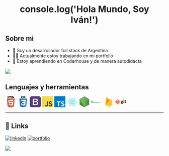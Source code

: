 <h1 align='center'>console.log('Hola Mundo, Soy Iván!')</h1>

<h2 align="left" font-weight="bold">Sobre mi</h2>
<ul>
  <li>🧉 Soy un desarrollador full stack de Argentina</li>
  <li>👩‍💻 Actualmente estoy trabajando en mi portfolio</li>
  <li>🧠 Estoy aprendiendo en Coderhouse y de manera autodidacta</li>
</ul>

<p>
  <img align="center" height="165px" src="https://github-readme-stats.vercel.app/api/top-langs/?username=isierra93&layout=compact&theme=aura&langs_count=10" />
</p>

## Lenguajes y herramientas

<code><img height="35" src="https://raw.githubusercontent.com/github/explore/80688e429a7d4ef2fca1e82350fe8e3517d3494d/topics/html/html.png"></code>
<code><img height="35" src="https://raw.githubusercontent.com/github/explore/80688e429a7d4ef2fca1e82350fe8e3517d3494d/topics/css/css.png"></code>
<code><img height="35" src="https://raw.githubusercontent.com/github/explore/80688e429a7d4ef2fca1e82350fe8e3517d3494d/topics/bootstrap/bootstrap.png"></code>
<code><img height="35" src="https://raw.githubusercontent.com/github/explore/80688e429a7d4ef2fca1e82350fe8e3517d3494d/topics/javascript/javascript.png"></code>
<code><img height="35" src="https://raw.githubusercontent.com/github/explore/80688e429a7d4ef2fca1e82350fe8e3517d3494d/topics/typescript/typescript.png"></code>
<code><img height="35" src="https://raw.githubusercontent.com/github/explore/80688e429a7d4ef2fca1e82350fe8e3517d3494d/topics/react/react.png"></code>
<code><img height="35" src="https://raw.githubusercontent.com/github/explore/80688e429a7d4ef2fca1e82350fe8e3517d3494d/topics/nodejs/nodejs.png"></code>
<code><img height="35" src="https://raw.githubusercontent.com/github/explore/80688e429a7d4ef2fca1e82350fe8e3517d3494d/topics/mongodb/mongodb.png"></code>
<code><img height="35" src="https://raw.githubusercontent.com/github/explore/80688e429a7d4ef2fca1e82350fe8e3517d3494d/topics/firebase/firebase.png"></code>
<code><img height="35" src="https://raw.githubusercontent.com/github/explore/80688e429a7d4ef2fca1e82350fe8e3517d3494d/topics/git/git.png"></code>

---

## 🔗 Links
  [![linkedin](https://img.shields.io/badge/linkedin-0A66C2?style=for-the-badge&logo=linkedin&logoColor=white)](https://www.linkedin.com/in/isierra93/)
  [![portfolio](https://img.shields.io/badge/my_portfolio-000?style=for-the-badge&logo=ko-fi&logoColor=white)](https://ivansierra.vercel.app/)


<img align="center" src="https://visitor-badge.laobi.icu/badge?page_id=isierra93.isierra93.visitor-badge" />